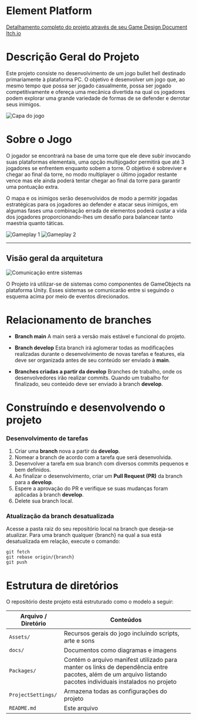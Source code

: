 # Element Platform

[Detalhamento completo do projeto através de seu Game Design Document](./docs/gdd/GDD%20PROJETO%203.docx)
[Itch.io](https://nawat-games.itch.io/element-plataform)

# Descrição Geral do Projeto

Este projeto consiste no desenvolvimento de um jogo bullet hell destinado primariamente à plataforma PC. O objetivo é desenvolver um jogo que, ao mesmo tempo que possa ser jogado casualmente, possa ser jogado competitivamente e ofereça uma mecânica divertida na qual os jogadores podem explorar uma grande variedade de formas de se defender e derrotar seus inimigos.

![Capa do jogo](./docs/images/capa-game.jpg)

# Sobre o Jogo

O jogador se encontrará na base de uma torre que ele deve subir invocando suas plataformas elementais, uma opção multijogador permitirá que até 3 jogadores se enfrentem enquanto sobem a torre. O objetivo é sobreviver e chegar ao final da torre, no modo multiplayer o último jogador restante vence mas ele ainda poderá tentar chegar ao final da torre para garantir uma pontuação extra.

O mapa e os inimigos serão desenvolvidos de modo a permitir jogadas estratégicas para os jogadores ao defender e atacar seus inimigos, em algumas fases uma combinação errada de elementos poderá custar a vida dos jogadores proporcionando-lhes um desafio para balancear tanto maestria quanto táticas.

![Gameplay 1](./docs/images/gameplay1.png)
![Gameplay 2](./docs/images/gameplay2.png)

---

## Visão geral da arquitetura

![Comunicação entre sistemas](docs/images/Comunicacao_Sistemas.drawio.png)

O Projeto irá utilizar-se de sistemas como componentes de GameObjects na plataforma Unity. Esses sistemas se comunicarão entre si seguindo o esquema acima por meio de eventos direcionados.

# Relacionamento de branches

- **Branch main**
A main será a versão mais estável e funcional do projeto.

- **Branch develop**
Esta branch irá aglomerar todas as modificações realizadas durante o desenvolvimento de novas tarefas e features, ela deve ser organizada antes de seu conteúdo ser enviado à **main**.

- **Branches criadas a partir da develop**
Branches de trabalho, onde os desenvolvedores irão realizar commits. Quando um trabalho for finalizado, seu conteúdo deve ser enviado à branch **develop**.

# Construíndo e desenvolvendo o projeto

### Desenvolvimento de tarefas
1. Criar uma **branch** nova a partir da **develop**.
2. Nomear a branch de acordo com a tarefa que será desenvolvida.
3. Desenvolver a tarefa em sua branch com diversos commits pequenos e bem definidos.
4. Ao finalizar o desenvolvimento, criar um **Pull Request (PR)** da branch para a **develop**.
5. Espere a aprovação do PR e verifique se suas mudanças foram aplicadas à branch **develop**.
6. Delete sua branch local.

### Atualização da branch desatualizada
Acesse a pasta raiz do seu repositório local na branch que deseja-se atualizar. Para uma branch qualquer {branch} na qual a sua está desatualizada em relação, execute o comando:
```git
git fetch
git rebase origin/{branch}
git push
```

# Estrutura de diretórios

O repositório deste projeto está estruturado como o modelo a seguir:

| Arquivo / Diretório                    | Conteúdos                                                                           |
| -------------------------------------- | ---------------------------------------------------------------------------------- |
| `Assets/`                              | Recursos gerais do jogo incluindo scripts, arte e sons |
| `docs/`                                | Documentos como diagramas e imagens |
| `Packages/`                            | Contém o arquivo manifest utilizado para manter os links de dependência entre pacotes, além de um arquivo listando pacotes individuais instalados no projeto |
| `ProjectSettings/`                     | Armazena todas as configurações do projeto |
| `README.md`                            | Este arquivo |
